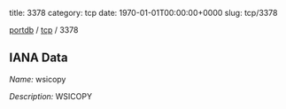 title: 3378
category: tcp
date: 1970-01-01T00:00:00+0000
slug: tcp/3378

[portdb](/) / [tcp](/category/tcp.html) / 3378


## IANA Data

_Name:_ wsicopy

_Description:_ WSICOPY

